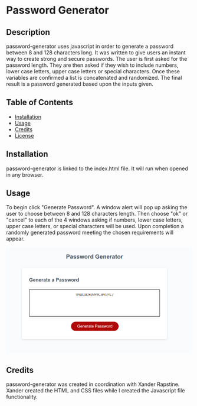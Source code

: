 # Password Generator

## Description
password-generator uses javascript in order to generate a password between 8 and 128 characters long. It was written to give users an instant way to create strong and secure passwords. The user is first asked for the password length. They are then asked if they wish to include numbers, lower case letters, upper case letters or special characters. Once these variables are confirmed a list is concatenated and randomized. The final result is a password generated based upon the inputs given.

## Table of Contents
* [Installation](#installation)
* [Usage](#usage)
* [Credits](#credits)
* [License](#license)

## Installation 
password-generator is linked to the index.html file. It will run when opened in any browser.

## Usage
To begin click "Generate Password". A window alert will pop up asking the user to choose between 8 and 128 characters length. Then choose "ok" or "cancel" to each of the 4 windows asking if numbers, lower case letters, upper case letters, or special characters will be used. Upon completion a randomly generated password meeting the chosen requirements will appear.

![screenshot](assets/images/screenshot.png)

## Credits

password-generator was created in coordination with Xander Rapstine. Xander created the HTML and CSS files while I created the Javascript file functionality.
